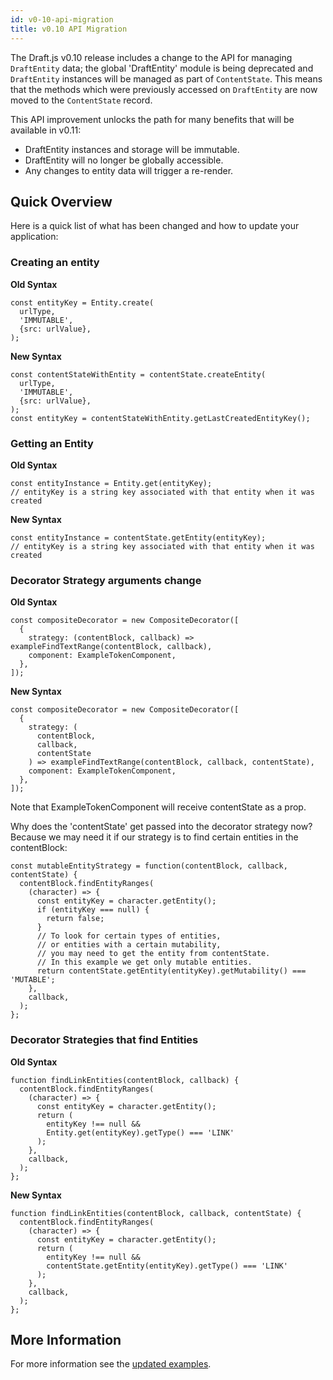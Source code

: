 ```yaml
---
id: v0-10-api-migration
title: v0.10 API Migration
---
```


The Draft.js v0.10 release includes a change to the API for managing
`DraftEntity` data; the global 'DraftEntity' module is being deprecated and
`DraftEntity` instances will be managed as part of `ContentState`. This means
that the methods which were previously accessed on `DraftEntity` are now moved
to the `ContentState` record.

This API improvement unlocks the path for many benefits that will be available in v0.11:

* DraftEntity instances and storage will be immutable.
* DraftEntity will no longer be globally accessible.
* Any changes to entity data will trigger a re-render.

## Quick Overview

Here is a quick list of what has been changed and how to update your application:

### Creating an entity

**Old Syntax**

```
const entityKey = Entity.create(
  urlType,
  'IMMUTABLE',
  {src: urlValue},
);
```

**New Syntax**

```
const contentStateWithEntity = contentState.createEntity(
  urlType,
  'IMMUTABLE',
  {src: urlValue},
);
const entityKey = contentStateWithEntity.getLastCreatedEntityKey();
```

### Getting an Entity

**Old Syntax**

```
const entityInstance = Entity.get(entityKey);
// entityKey is a string key associated with that entity when it was created
```

**New Syntax**

```
const entityInstance = contentState.getEntity(entityKey);
// entityKey is a string key associated with that entity when it was created
```

### Decorator Strategy arguments change

**Old Syntax**

```
const compositeDecorator = new CompositeDecorator([
  {
    strategy: (contentBlock, callback) => exampleFindTextRange(contentBlock, callback),
    component: ExampleTokenComponent,
  },
]);
```

**New Syntax**

```
const compositeDecorator = new CompositeDecorator([
  {
    strategy: (
      contentBlock,
      callback,
      contentState
    ) => exampleFindTextRange(contentBlock, callback, contentState),
    component: ExampleTokenComponent,
  },
]);
```

Note that ExampleTokenComponent will receive contentState as a prop.

Why does the 'contentState' get passed into the decorator strategy now? Because we may need it if our strategy is to  find certain entities in the contentBlock:

```
const mutableEntityStrategy = function(contentBlock, callback, contentState) {
  contentBlock.findEntityRanges(
    (character) => {
      const entityKey = character.getEntity();
      if (entityKey === null) {
        return false;
      }
      // To look for certain types of entities,
      // or entities with a certain mutability,
      // you may need to get the entity from contentState.
      // In this example we get only mutable entities.
      return contentState.getEntity(entityKey).getMutability() === 'MUTABLE';
    },
    callback,
  );
};
```

### Decorator Strategies that find Entities

**Old Syntax**

```
function findLinkEntities(contentBlock, callback) {
  contentBlock.findEntityRanges(
    (character) => {
      const entityKey = character.getEntity();
      return (
        entityKey !== null &&
        Entity.get(entityKey).getType() === 'LINK'
      );
    },
    callback,
  );
};
```

**New Syntax**

```
function findLinkEntities(contentBlock, callback, contentState) {
  contentBlock.findEntityRanges(
    (character) => {
      const entityKey = character.getEntity();
      return (
        entityKey !== null &&
        contentState.getEntity(entityKey).getType() === 'LINK'
      );
    },
    callback,
  );
};
```

## More Information

For more information see the [updated examples](https://github.com/facebook/draft-js/tree/master/examples/draft-0-10-0).

